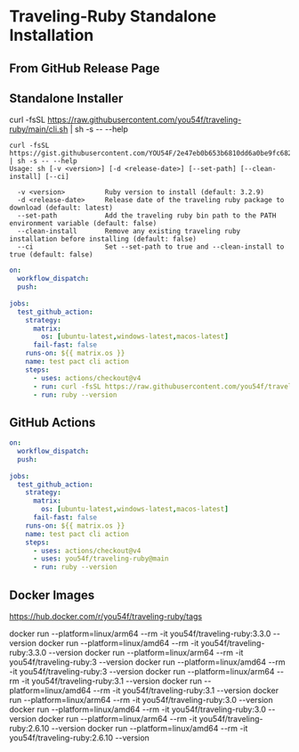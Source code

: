 # Traveling-Ruby Standalone Installation


## From GitHub Release Page


## Standalone Installer


  curl -fsSL https://raw.githubusercontent.com/you54f/traveling-ruby/main/cli.sh | sh -s -- --help


```console
curl -fsSL https://gist.githubusercontent.com/YOU54F/2e47eb0b653b6810dd6a0be9fc6820ea/raw/install.sh | sh -s -- --help
Usage: sh [-v <version>] [-d <release-date>] [--set-path] [--clean-install] [--ci]

  -v <version>          Ruby version to install (default: 3.2.9)
  -d <release-date>     Release date of the traveling ruby package to download (default: latest)
  --set-path            Add the traveling ruby bin path to the PATH environment variable (default: false)
  --clean-install       Remove any existing traveling ruby installation before installing (default: false)
  --ci                  Set --set-path to true and --clean-install to true (default: false)
```


```yml
on: 
  workflow_dispatch:
  push:
  
jobs:
  test_github_action:
    strategy:
      matrix:
        os: [ubuntu-latest,windows-latest,macos-latest]
      fail-fast: false
    runs-on: ${{ matrix.os }}
    name: test pact cli action
    steps:
      - uses: actions/checkout@v4
      - run: curl -fsSL https://raw.githubusercontent.com/you54f/traveling-ruby/main/cli.sh | sh -s -- --ci -v 2.6.10
      - run: ruby --version
```

## GitHub Actions

```yml
on: 
  workflow_dispatch:
  push:
  
jobs:
  test_github_action:
    strategy:
      matrix:
        os: [ubuntu-latest,windows-latest,macos-latest]
      fail-fast: false
    runs-on: ${{ matrix.os }}
    name: test pact cli action
    steps:
      - uses: actions/checkout@v4
      - uses: you54f/traveling-ruby@main
      - run: ruby --version
```


## Docker Images

https://hub.docker.com/r/you54f/traveling-ruby/tags


docker run --platform=linux/arm64 --rm -it you54f/traveling-ruby:3.3.0 --version
docker run --platform=linux/amd64 --rm -it you54f/traveling-ruby:3.3.0 --version
docker run --platform=linux/arm64 --rm -it you54f/traveling-ruby:3 --version
docker run --platform=linux/amd64 --rm -it you54f/traveling-ruby:3 --version
docker run --platform=linux/arm64 --rm -it you54f/traveling-ruby:3.1 --version
docker run --platform=linux/amd64 --rm -it you54f/traveling-ruby:3.1 --version
docker run --platform=linux/arm64 --rm -it you54f/traveling-ruby:3.0 --version
docker run --platform=linux/amd64 --rm -it you54f/traveling-ruby:3.0 --version
docker run --platform=linux/arm64 --rm -it you54f/traveling-ruby:2.6.10 --version
docker run --platform=linux/amd64 --rm -it you54f/traveling-ruby:2.6.10 --version
